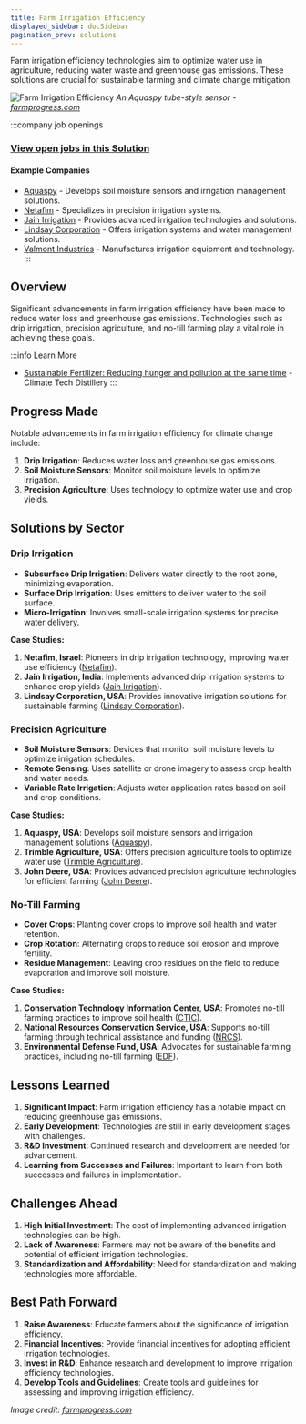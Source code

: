 ```yaml
---
title: Farm Irrigation Efficiency
displayed_sidebar: docSidebar
pagination_prev: solutions
---
```


Farm irrigation efficiency technologies aim to optimize water use in agriculture, reducing water waste and greenhouse gas emissions. These solutions are crucial for sustainable farming and climate change mitigation.

![Farm Irrigation Efficiency](/../static/img/farm-irrigation-efficiency.png)
*An Aquaspy tube-style sensor - [farmprogress.com](https://www.farmprogress.com/corn/regional-research-needed-for-irrigation-efficiency)*

:::company job openings
### [View open jobs in this Solution](https://climatebase.org/jobs?l=&q=&drawdown_solutions=Farm+Irrigation+Efficiency)
#### Example Companies
- [Aquaspy](https://www.aquaspy.com) - Develops soil moisture sensors and irrigation management solutions.
- [Netafim](https://www.netafim.com) - Specializes in precision irrigation systems.
- [Jain Irrigation](https://www.jains.com) - Provides advanced irrigation technologies and solutions.
- [Lindsay Corporation](https://www.lindsay.com) - Offers irrigation systems and water management solutions.
- [Valmont Industries](https://www.valmont.com) - Manufactures irrigation equipment and technology.
:::

## Overview

Significant advancements in farm irrigation efficiency have been made to reduce water loss and greenhouse gas emissions. Technologies such as drip irrigation, precision agriculture, and no-till farming play a vital role in achieving these goals.

:::info Learn More
- [Sustainable Fertilizer: Reducing hunger and pollution at the same time](https://www.climatetechdistillery.com/p/10-sustainable-fertilizer) - Climate Tech Distillery
:::

## Progress Made

Notable advancements in farm irrigation efficiency for climate change include:

1. **Drip Irrigation**: Reduces water loss and greenhouse gas emissions.
2. **Soil Moisture Sensors**: Monitor soil moisture levels to optimize irrigation.
3. **Precision Agriculture**: Uses technology to optimize water use and crop yields.

## Solutions by Sector

### Drip Irrigation
- **Subsurface Drip Irrigation**: Delivers water directly to the root zone, minimizing evaporation.
- **Surface Drip Irrigation**: Uses emitters to deliver water to the soil surface.
- **Micro-Irrigation**: Involves small-scale irrigation systems for precise water delivery.

**Case Studies:**
1. **Netafim, Israel**: Pioneers in drip irrigation technology, improving water use efficiency ([Netafim](https://www.netafim.com)).
2. **Jain Irrigation, India**: Implements advanced drip irrigation systems to enhance crop yields ([Jain Irrigation](https://www.jains.com)).
3. **Lindsay Corporation, USA**: Provides innovative irrigation solutions for sustainable farming ([Lindsay Corporation](https://www.lindsay.com)).

### Precision Agriculture
- **Soil Moisture Sensors**: Devices that monitor soil moisture levels to optimize irrigation schedules.
- **Remote Sensing**: Uses satellite or drone imagery to assess crop health and water needs.
- **Variable Rate Irrigation**: Adjusts water application rates based on soil and crop conditions.

**Case Studies:**
1. **Aquaspy, USA**: Develops soil moisture sensors and irrigation management solutions ([Aquaspy](https://www.aquaspy.com)).
2. **Trimble Agriculture, USA**: Offers precision agriculture tools to optimize water use ([Trimble Agriculture](https://agriculture.trimble.com)).
3. **John Deere, USA**: Provides advanced precision agriculture technologies for efficient farming ([John Deere](https://www.deere.com)).

### No-Till Farming
- **Cover Crops**: Planting cover crops to improve soil health and water retention.
- **Crop Rotation**: Alternating crops to reduce soil erosion and improve fertility.
- **Residue Management**: Leaving crop residues on the field to reduce evaporation and improve soil moisture.

**Case Studies:**
1. **Conservation Technology Information Center, USA**: Promotes no-till farming practices to improve soil health ([CTIC](https://www.ctic.org)).
2. **National Resources Conservation Service, USA**: Supports no-till farming through technical assistance and funding ([NRCS](https://www.nrcs.usda.gov)).
3. **Environmental Defense Fund, USA**: Advocates for sustainable farming practices, including no-till farming ([EDF](https://www.edf.org)).

## Lessons Learned

1. **Significant Impact**: Farm irrigation efficiency has a notable impact on reducing greenhouse gas emissions.
2. **Early Development**: Technologies are still in early development stages with challenges.
3. **R&D Investment**: Continued research and development are needed for advancement.
4. **Learning from Successes and Failures**: Important to learn from both successes and failures in implementation.

## Challenges Ahead

1. **High Initial Investment**: The cost of implementing advanced irrigation technologies can be high.
2. **Lack of Awareness**: Farmers may not be aware of the benefits and potential of efficient irrigation technologies.
3. **Standardization and Affordability**: Need for standardization and making technologies more affordable.

## Best Path Forward

1. **Raise Awareness**: Educate farmers about the significance of irrigation efficiency.
2. **Financial Incentives**: Provide financial incentives for adopting efficient irrigation technologies.
3. **Invest in R&D**: Enhance research and development to improve irrigation efficiency technologies.
4. **Develop Tools and Guidelines**: Create tools and guidelines for assessing and improving irrigation efficiency.

*Image credit: [farmprogress.com](https://www.farmprogress.com/corn/regional-research-needed-for-irrigation-efficiency)*
